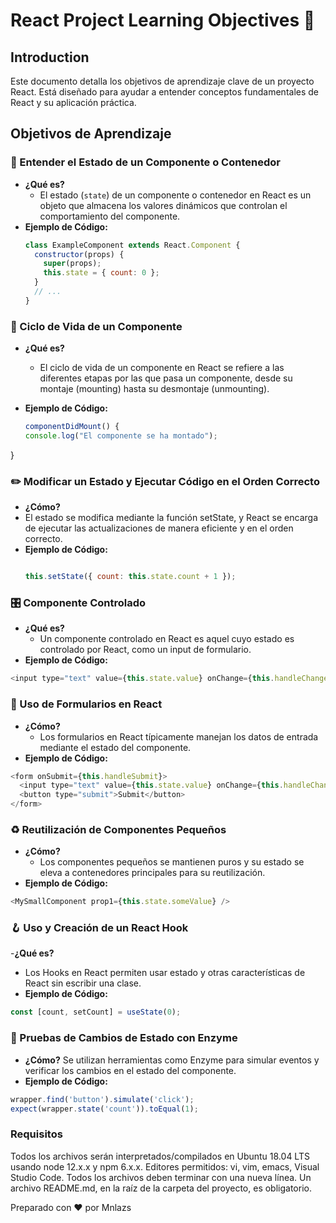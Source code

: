 # React Project Learning Objectives 🚀

## Introduction
Este documento detalla los objetivos de aprendizaje clave de un proyecto React. Está diseñado para ayudar a entender conceptos fundamentales de React y su aplicación práctica.

## Objetivos de Aprendizaje

### 🌟 Entender el Estado de un Componente o Contenedor
- **¿Qué es?**
  - El estado (`state`) de un componente o contenedor en React es un objeto que almacena los valores dinámicos que controlan el comportamiento del componente.
- **Ejemplo de Código:**
  ```javascript
  class ExampleComponent extends React.Component {
    constructor(props) {
      super(props);
      this.state = { count: 0 };
    }
    // ...
  }


### 🔄 Ciclo de Vida de un Componente
- **¿Qué es?**
  - El ciclo de vida de un componente en React se refiere a las diferentes etapas por las que pasa un componente, desde su montaje (mounting) hasta su desmontaje (unmounting).
- **Ejemplo de Código:**

  ```javascript
  componentDidMount() {
  console.log("El componente se ha montado");
}

### ✏️ Modificar un Estado y Ejecutar Código en el Orden Correcto
- **¿Cómo?**
 - El estado se modifica mediante la función setState, y React se encarga de ejecutar las actualizaciones de manera eficiente y en el orden correcto.
- **Ejemplo de Código:**
  ```javascript

  this.setState({ count: this.state.count + 1 });

### 🎛️ Componente Controlado
- **¿Qué es?**
  - Un componente controlado en React es aquel cuyo estado es controlado por React, como un input de formulario.
- **Ejemplo de Código:**
```javascript
<input type="text" value={this.state.value} onChange={this.handleChange} />
```

### 📝 Uso de Formularios en React
- **¿Cómo?**
  - Los formularios en React típicamente manejan los datos de entrada mediante el estado del componente.
- **Ejemplo de Código:**
```javascript
<form onSubmit={this.handleSubmit}>
  <input type="text" value={this.state.value} onChange={this.handleChange} />
  <button type="submit">Submit</button>
</form>
```

### ♻️ Reutilización de Componentes Pequeños
- **¿Cómo?**
  - Los componentes pequeños se mantienen puros y su estado se eleva a contenedores principales para su reutilización.
- **Ejemplo de Código:**
```javascript
<MySmallComponent prop1={this.state.someValue} />
```
### 🪝 Uso y Creación de un React Hook
-**¿Qué es?**
  - Los Hooks en React permiten usar estado y otras características de React sin escribir una clase.
- **Ejemplo de Código:**
```javascript
const [count, setCount] = useState(0);
```

### 🧪 Pruebas de Cambios de Estado con Enzyme
- **¿Cómo?**
Se utilizan herramientas como Enzyme para simular eventos y verificar los cambios en el estado del componente.
- **Ejemplo de Código:**
```javascript
wrapper.find('button').simulate('click');
expect(wrapper.state('count')).toEqual(1);
```
### Requisitos

Todos los archivos serán interpretados/compilados en Ubuntu 18.04 LTS usando node 12.x.x y npm 6.x.x.
Editores permitidos: vi, vim, emacs, Visual Studio Code.
Todos los archivos deben terminar con una nueva línea.
Un archivo README.md, en la raíz de la carpeta del proyecto, es obligatorio.


Preparado con ❤️ por Mnlazs

